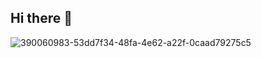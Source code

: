## Hi there 👋

![390060983-53dd7f34-48fa-4e62-a22f-0caad79275c5](https://github.com/user-attachments/assets/ac718569-2669-4aa7-aa8c-9a3ea7a3133b)

<!--
**toarnabtrainer/toarnabtrainer** is a ✨ _special_ ✨ repository because its `README.md` (this file) appears on your GitHub profile.

Here are some ideas to get you started:

- 🔭 I’m currently working on ...
- 🌱 I’m currently learning ...
- 👯 I’m looking to collaborate on ...
- 🤔 I’m looking for help with ...
- 💬 Ask me about ...
- 📫 How to reach me: ...
- 😄 Pronouns: ...
- ⚡ Fun fact: ...
-->

